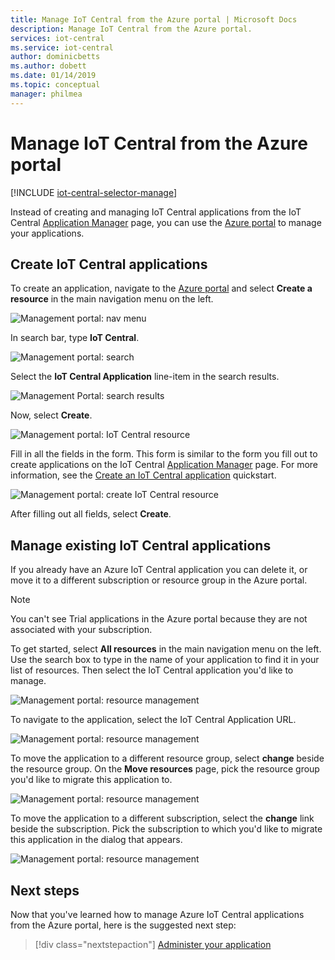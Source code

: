 ```yaml
---
title: Manage IoT Central from the Azure portal | Microsoft Docs
description: Manage IoT Central from the Azure portal.
services: iot-central
ms.service: iot-central
author: dominicbetts
ms.author: dobett
ms.date: 01/14/2019
ms.topic: conceptual
manager: philmea
---
```


# Manage IoT Central from the Azure portal

[!INCLUDE [iot-central-selector-manage](../../includes/iot-central-selector-manage.md)]

Instead of creating and managing IoT Central applications from the IoT Central [Application Manager](https://aka.ms/iotcentral) page, you can use the [Azure portal](https://portal.azure.com) to manage your applications.

## Create IoT Central applications

To create an application, navigate to the [Azure portal](https://ms.portal.azure.com) and select **Create a resource** in the main navigation menu on the left.

![Management portal: nav menu](media/howto-manage-iot-central-from-portal/image0.png)

In search bar, type **IoT Central**.

![Management portal: search](media/howto-manage-iot-central-from-portal/image0a.png)

Select the **IoT Central Application** line-item in the search results.

![Management Portal: search results](media/howto-manage-iot-central-from-portal/image0b.png)

Now, select **Create**.

![Management portal: IoT Central resource](media/howto-manage-iot-central-from-portal/image0c.png)

Fill in all the fields in the form. This form is similar to the form you fill out to create applications on the IoT Central [Application Manager](https://aka.ms/iotcentral) page. For more information, see the [Create an IoT Central application](quick-deploy-iot-central.md) quickstart.

![Management portal: create IoT Central resource](media/howto-manage-iot-central-from-portal/image1.png)  

After filling out all fields, select **Create**.

## Manage existing IoT Central applications

If you already have an Azure IoT Central application you can delete it, or move it to a different subscription or resource group in the Azure portal.

> [!NOTE]
> You can't see Trial applications in the Azure portal because they are not associated with your subscription.

To get started, select **All resources** in the main navigation menu on the left. Use the search box to type in the name of your application to find it in your list of resources. Then select the IoT Central application you'd like to manage.

![Management portal: resource management](media/howto-manage-iot-central-from-portal/image2.png)

To navigate to the application, select the IoT Central Application URL.

![Management portal: resource management](media/howto-manage-iot-central-from-portal/image3.png)

To move the application to a different resource group, select **change** beside the resource group. On the **Move resources** page, pick the resource group you'd like to migrate this application to.

![Management portal: resource management](media/howto-manage-iot-central-from-portal/image4.png)

To move the application to a different subscription, select the **change** link beside the subscription. Pick the subscription to which you'd like to migrate this application in the dialog that appears.

![Management portal: resource management](media/howto-manage-iot-central-from-portal/image5.png)

## Next steps

Now that you've learned how to manage Azure IoT Central applications from the Azure portal, here is the suggested next step:

> [!div class="nextstepaction"]
> [Administer your application](howto-administer.md)